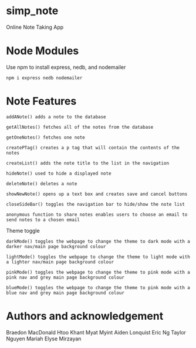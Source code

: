 # simp_note
Online Note Taking App

# Node Modules

Use npm to install express, nedb, and nodemailer
```
npm i express nedb nodemailer
```

# Note Features

```
addANote() adds a note to the database

getAllNotes() fetches all of the notes from the database

getOneNotes() fetches one note

createPTag() creates a p tag that will contain the contents of the notes

createList() adds the note title to the list in the navigation

hideNote() used to hide a displayed note

deleteNote() deletes a note

showNewNote() opens up a text box and creates save and cancel buttons

closeSideBar() toggles the navigation bar to hide/show the note list

anonymous function to share notes enables users to choose an email to send notes to a chosen email

```
Theme toggle
```
darkMode() toggles the webpage to change the theme to dark mode with a darker nav/main page background colour

lightMode() toggles the webpage to change the theme to light mode with a lighter nav/main page background colour

pinkMode() toggles the webpage to change the theme to pink mode with a pink nav and grey main page background colour

blueMode() toggles the webpage to change the theme to pink mode with a blue nav and grey main page background colour
```

# Authors and acknowledgement
Braedon MacDonald
Htoo Khant Myat Myint
Aiden Lonquist
Eric Ng
Taylor Nguyen
Mariah Elyse Mirzayan
